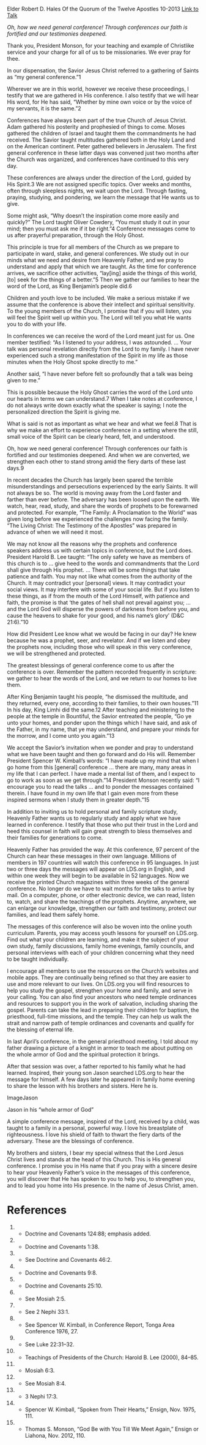 Elder Robert D. Hales
Of the Quorum of the Twelve Apostles
10-2013
[Link to Talk](https://www.churchofjesuschrist.org/study/general-conference/2013/10/general-conference-strengthening-faith-and-testimony?lang=eng)

_Oh, how we need general conference! Through conferences our faith is fortified and our testimonies deepened._

Thank you, President Monson, for your teaching and example of Christlike service and your charge for all of us to be missionaries. We ever pray for thee.

In our dispensation, the Savior Jesus Christ referred to a gathering of Saints as “my general conference.”1

Wherever we are in this world, however we receive these proceedings, I testify that we are gathered in His conference. I also testify that we will hear His word, for He has said, “Whether by mine own voice or by the voice of my servants, it is the same.”2

Conferences have always been part of the true Church of Jesus Christ. Adam gathered his posterity and prophesied of things to come. Moses gathered the children of Israel and taught them the commandments he had received. The Savior taught multitudes gathered both in the Holy Land and on the American continent. Peter gathered believers in Jerusalem. The first general conference in these latter days was convened just two months after the Church was organized, and conferences have continued to this very day.

These conferences are always under the direction of the Lord, guided by His Spirit.3 We are not assigned specific topics. Over weeks and months, often through sleepless nights, we wait upon the Lord. Through fasting, praying, studying, and pondering, we learn the message that He wants us to give.

Some might ask, “Why doesn’t the inspiration come more easily and quickly?” The Lord taught Oliver Cowdery, “You must study it out in your mind; then you must ask me if it be right.”4 Conference messages come to us after prayerful preparation, through the Holy Ghost.

This principle is true for all members of the Church as we prepare to participate in ward, stake, and general conferences. We study out in our minds what we need and desire from Heavenly Father, and we pray to understand and apply that which we are taught. As the time for conference arrives, we sacrifice other activities, “lay[ing] aside the things of this world, [to] seek for the things of a better.”5 Then we gather our families to hear the word of the Lord, as King Benjamin’s people did.6

Children and youth love to be included. We make a serious mistake if we assume that the conference is above their intellect and spiritual sensitivity. To the young members of the Church, I promise that if you will listen, you will feel the Spirit well up within you. The Lord will tell you what He wants you to do with your life.

In conferences we can receive the word of the Lord meant just for us. One member testified: “As I listened to your address, I was astounded. … Your talk was personal revelation directly from the Lord to my family. I have never experienced such a strong manifestation of the Spirit in my life as those minutes when the Holy Ghost spoke directly to me.”

Another said, “I have never before felt so profoundly that a talk was being given to me.”

This is possible because the Holy Ghost carries the word of the Lord unto our hearts in terms we can understand.7 When I take notes at conference, I do not always write down exactly what the speaker is saying; I note the personalized direction the Spirit is giving me.

What is said is not as important as what we hear and what we feel.8 That is why we make an effort to experience conference in a setting where the still, small voice of the Spirit can be clearly heard, felt, and understood.

Oh, how we need general conference! Through conferences our faith is fortified and our testimonies deepened. And when we are converted, we strengthen each other to stand strong amid the fiery darts of these last days.9



In recent decades the Church has largely been spared the terrible misunderstandings and persecutions experienced by the early Saints. It will not always be so. The world is moving away from the Lord faster and farther than ever before. The adversary has been loosed upon the earth. We watch, hear, read, study, and share the words of prophets to be forewarned and protected. For example, “The Family: A Proclamation to the World” was given long before we experienced the challenges now facing the family. “The Living Christ: The Testimony of the Apostles” was prepared in advance of when we will need it most.

We may not know all the reasons why the prophets and conference speakers address us with certain topics in conference, but the Lord does. President Harold B. Lee taught: “The only safety we have as members of this church is to … give heed to the words and commandments that the Lord shall give through His prophet. … There will be some things that take patience and faith. You may not like what comes from the authority of the Church. It may contradict your [personal] views. It may contradict your social views. It may interfere with some of your social life. But if you listen to these things, as if from the mouth of the Lord Himself, with patience and faith, the promise is that ‘the gates of hell shall not prevail against you; … and the Lord God will disperse the powers of darkness from before you, and cause the heavens to shake for your good, and his name’s glory’ (D&C 21:6).”10

How did President Lee know what we would be facing in our day? He knew because he was a prophet, seer, and revelator. And if we listen and obey the prophets now, including those who will speak in this very conference, we will be strengthened and protected.

The greatest blessings of general conference come to us after the conference is over. Remember the pattern recorded frequently in scripture: we gather to hear the words of the Lord, and we return to our homes to live them.

After King Benjamin taught his people, “he dismissed the multitude, and they returned, every one, according to their families, to their own houses.”11 In his day, King Limhi did the same.12 After teaching and ministering to the people at the temple in Bountiful, the Savior entreated the people, “Go ye unto your homes, and ponder upon the things which I have said, and ask of the Father, in my name, that ye may understand, and prepare your minds for the morrow, and I come unto you again.”13

We accept the Savior’s invitation when we ponder and pray to understand what we have been taught and then go forward and do His will. Remember President Spencer W. Kimball’s words: “I have made up my mind that when I go home from this [general] conference … there are many, many areas in my life that I can perfect. I have made a mental list of them, and I expect to go to work as soon as we get through.”14 President Monson recently said: “I encourage you to read the talks … and to ponder the messages contained therein. I have found in my own life that I gain even more from these inspired sermons when I study them in greater depth.”15

In addition to inviting us to hold personal and family scripture study, Heavenly Father wants us to regularly study and apply what we have learned in conference. I testify that those who put their trust in the Lord and heed this counsel in faith will gain great strength to bless themselves and their families for generations to come.

Heavenly Father has provided the way. At this conference, 97 percent of the Church can hear these messages in their own language. Millions of members in 197 countries will watch this conference in 95 languages. In just two or three days the messages will appear on LDS.org in English, and within one week they will begin to be available in 52 languages. Now we receive the printed Church magazines within three weeks of the general conference. No longer do we have to wait months for the talks to arrive by mail. On a computer, phone, or other electronic device, we can read, listen to, watch, and share the teachings of the prophets. Anytime, anywhere, we can enlarge our knowledge, strengthen our faith and testimony, protect our families, and lead them safely home.

The messages of this conference will also be woven into the online youth curriculum. Parents, you may access youth lessons for yourself on LDS.org. Find out what your children are learning, and make it the subject of your own study, family discussions, family home evenings, family councils, and personal interviews with each of your children concerning what they need to be taught individually.

I encourage all members to use the resources on the Church’s websites and mobile apps. They are continually being refined so that they are easier to use and more relevant to our lives. On LDS.org you will find resources to help you study the gospel, strengthen your home and family, and serve in your calling. You can also find your ancestors who need temple ordinances and resources to support you in the work of salvation, including sharing the gospel. Parents can take the lead in preparing their children for baptism, the priesthood, full-time missions, and the temple. They can help us walk the strait and narrow path of temple ordinances and covenants and qualify for the blessing of eternal life.

In last April’s conference, in the general priesthood meeting, I told about my father drawing a picture of a knight in armor to teach me about putting on the whole armor of God and the spiritual protection it brings.

After that session was over, a father reported to his family what he had learned. Inspired, their young son Jason searched LDS.org to hear the message for himself. A few days later he appeared in family home evening to share the lesson with his brothers and sisters. Here he is.



  ImageJason



Jason in his “whole armor of God”





A simple conference message, inspired of the Lord, received by a child, was taught to a family in a personal, powerful way. I love his breastplate of righteousness. I love his shield of faith to thwart the fiery darts of the adversary. These are the blessings of conference.

My brothers and sisters, I bear my special witness that the Lord Jesus Christ lives and stands at the head of this Church. This is His general conference. I promise you in His name that if you pray with a sincere desire to hear your Heavenly Father’s voice in the messages of this conference, you will discover that He has spoken to you to help you, to strengthen you, and to lead you home into His presence. In the name of Jesus Christ, amen.

# References
1. - Doctrine and Covenants 124:88; emphasis added.
2. - Doctrine and Covenants 1:38.
3. - See Doctrine and Covenants 46:2.
4. - Doctrine and Covenants 9:8.
5. - Doctrine and Covenants 25:10.
6. - See Mosiah 2:5.
7. - See 2 Nephi 33:1.
8. - See Spencer W. Kimball, in Conference Report, Tonga Area Conference 1976, 27.
9. - See Luke 22:31–32.
10. - Teachings of Presidents of the Church: Harold B. Lee (2000), 84–85.
11. - Mosiah 6:3.
12. - See Mosiah 8:4.
13. - 3 Nephi 17:3.
14. - Spencer W. Kimball, “Spoken from Their Hearts,” Ensign, Nov. 1975, 111.
15. - Thomas S. Monson, “God Be with You Till We Meet Again,” Ensign or Liahona, Nov. 2012, 110.